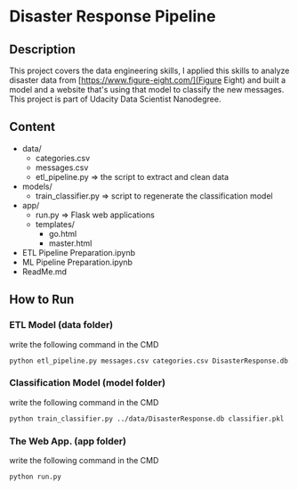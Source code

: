 # Disaster Response Pipeline

## Description
This project covers the data engineering skills, I applied this skills to analyze disaster data from [https://www.figure-eight.com/](Figure Eight) and built a model and a website that's using that model to classify the new messages. This project is part of Udacity Data Scientist Nanodegree.

## Content
- data/
	- categories.csv
	- messages.csv
	- etl_pipeline.py 	=> the script to extract and clean data
- models/
	- train_classifier.py  => script to regenerate the classification model
- app/
	- run.py  => Flask web applications
	- templates/
		- go.html
		- master.html
- ETL Pipeline Preparation.ipynb
- ML Pipeline Preparation.ipynb
- ReadMe.md

## How to Run
### ETL Model (data folder)
write the following command in the CMD
```
python etl_pipeline.py messages.csv categories.csv DisasterResponse.db
```
### Classification Model (model folder)
write the following command in the CMD
```
python train_classifier.py ../data/DisasterResponse.db classifier.pkl
```

### The Web App. (app folder)
write the following command in the CMD
```
python run.py
```
